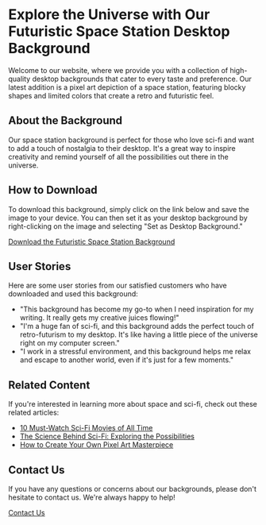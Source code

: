 <!--font:Lobster-->

# Explore the Universe with Our Futuristic Space Station Desktop Background

Welcome to our website, where we provide you with a collection of high-quality desktop backgrounds that cater to every taste and preference. Our latest addition is a pixel art depiction of a space station, featuring blocky shapes and limited colors that create a retro and futuristic feel.

## About the Background

Our space station background is perfect for those who love sci-fi and want to add a touch of nostalgia to their desktop. It's a great way to inspire creativity and remind yourself of all the possibilities out there in the universe.

## How to Download

To download this background, simply click on the link below and save the image to your device. You can then set it as your desktop background by right-clicking on the image and selecting "Set as Desktop Background."

[Download the Futuristic Space Station Background](#)

## User Stories

Here are some user stories from our satisfied customers who have downloaded and used this background:

- "This background has become my go-to when I need inspiration for my writing. It really gets my creative juices flowing!"
- "I'm a huge fan of sci-fi, and this background adds the perfect touch of retro-futurism to my desktop. It's like having a little piece of the universe right on my computer screen."
- "I work in a stressful environment, and this background helps me relax and escape to another world, even if it's just for a few moments."

## Related Content

If you're interested in learning more about space and sci-fi, check out these related articles:

- [10 Must-Watch Sci-Fi Movies of All Time](#)
- [The Science Behind Sci-Fi: Exploring the Possibilities](#)
- [How to Create Your Own Pixel Art Masterpiece](#)

## Contact Us

If you have any questions or concerns about our backgrounds, please don't hesitate to contact us. We're always happy to help!

[Contact Us](#)

<!--

Write me content for website with wallpaper which alt text is:

"A pixel art depiction of a space station, with blocky shapes and limited colors that create a retro and futuristic feel."

The name/title of the page should not be 1:1 copy of the alt text but rather a real content of the website which is using this wallpaper.

- Use markdown format 
- Start with heading
- Heading should be short and concise
- The content should look like a real website 
- The website should not be about the wallpaper, wallpaper is just a related background
- Heading should be contain work "wallpaper" or "background"
- Include real sections like references, contact, user stories, etc. use things relevant to the page purpose.
- Feel free to use structure like headings, bullets, numbering, blockquotes, paragraphs, horizontal lines, etc.
- You can use formatting like bold or _italic_
- You can include UTF-8 emojis
- Links should be only #hash anchors (and you can refer to the document itself)
- Do not include images


---


# Futuristic Space Station Wallpaper for Your Desktop Background

Welcome to our website, where we provide you with the best wallpapers for your desktop background. Our collection includes a wide variety of high-quality images that cater to every taste and preference.

## About the Wallpaper

Our latest addition to the collection is a pixel art depiction of a space station. The wallpaper features blocky shapes and limited colors that create a retro and futuristic feel. It's perfect for those who love sci-fi and want to add a touch of nostalgia to their desktop background.

## How to Download

To download this wallpaper, simply click on the link below and save the image to your device. You can then set it as your desktop background by right-clicking on the image and selecting "Set as Desktop Background."

[Download the Futuristic Space Station Wallpaper](#)

## User Stories

Here are some user stories from our satisfied customers who have downloaded and used this wallpaper:

- "I'm a huge fan of sci-fi movies, and this wallpaper adds the perfect touch of retro-futurism to my desktop. I love it!"
- "The pixel art style is so unique and eye-catching. This wallpaper has become the envy of all my colleagues at work."
- "I was looking for a wallpaper that would inspire me while I work, and this space station does just that. It reminds me of all the possibilities out there in the universe."

## References

If you're interested in learning more about pixel art or sci-fi, check out these references:

- [Pixel Art Tutorial for Beginners](#)
- [Top 10 Must-Watch Sci-Fi Movies of All Time](#)
- [The Science Behind Sci-Fi: Exploring the Possibilities](#)

## Contact Us

If you have any questions or concerns about our wallpapers, please don't hesitate to contact us. We're always happy to help!

[Contact Us](#)


---


Heading should not include word "wallpaper". The website should not be about the wallpaper itself, wallpaper is just a related background, rewrite whole content.


---


# Explore the Universe with Our Futuristic Space Station Desktop Background

Welcome to our website, where we provide you with a collection of high-quality desktop backgrounds that cater to every taste and preference. Our latest addition is a pixel art depiction of a space station, featuring blocky shapes and limited colors that create a retro and futuristic feel.

## About the Background

Our space station background is perfect for those who love sci-fi and want to add a touch of nostalgia to their desktop. It's a great way to inspire creativity and remind yourself of all the possibilities out there in the universe.

## How to Download

To download this background, simply click on the link below and save the image to your device. You can then set it as your desktop background by right-clicking on the image and selecting "Set as Desktop Background."

[Download the Futuristic Space Station Background](#)

## User Stories

Here are some user stories from our satisfied customers who have downloaded and used this background:

- "This background has become my go-to when I need inspiration for my writing. It really gets my creative juices flowing!"
- "I'm a huge fan of sci-fi, and this background adds the perfect touch of retro-futurism to my desktop. It's like having a little piece of the universe right on my computer screen."
- "I work in a stressful environment, and this background helps me relax and escape to another world, even if it's just for a few moments."

## Related Content

If you're interested in learning more about space and sci-fi, check out these related articles:

- [10 Must-Watch Sci-Fi Movies of All Time](#)
- [The Science Behind Sci-Fi: Exploring the Possibilities](#)
- [How to Create Your Own Pixel Art Masterpiece](#)

## Contact Us

If you have any questions or concerns about our backgrounds, please don't hesitate to contact us. We're always happy to help!

[Contact Us](#)

-->
